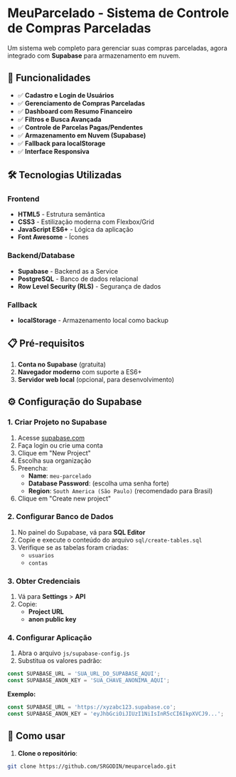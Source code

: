 # MeuParcelado - Sistema de Controle de Compras Parceladas

Um sistema web completo para gerenciar suas compras parceladas, agora integrado com **Supabase** para armazenamento em nuvem.

## 🚀 Funcionalidades

- ✅ **Cadastro e Login de Usuários**
- ✅ **Gerenciamento de Compras Parceladas**
- ✅ **Dashboard com Resumo Financeiro**
- ✅ **Filtros e Busca Avançada**
- ✅ **Controle de Parcelas Pagas/Pendentes**
- ✅ **Armazenamento em Nuvem (Supabase)**
- ✅ **Fallback para localStorage**
- ✅ **Interface Responsiva**

## 🛠️ Tecnologias Utilizadas

### Frontend
- **HTML5** - Estrutura semântica
- **CSS3** - Estilização moderna com Flexbox/Grid
- **JavaScript ES6+** - Lógica da aplicação
- **Font Awesome** - Ícones

### Backend/Database
- **Supabase** - Backend as a Service
- **PostgreSQL** - Banco de dados relacional
- **Row Level Security (RLS)** - Segurança de dados

### Fallback
- **localStorage** - Armazenamento local como backup

## 📋 Pré-requisitos

1. **Conta no Supabase** (gratuita)
2. **Navegador moderno** com suporte a ES6+
3. **Servidor web local** (opcional, para desenvolvimento)

## ⚙️ Configuração do Supabase

### 1. Criar Projeto no Supabase

1. Acesse [supabase.com](https://supabase.com)
2. Faça login ou crie uma conta
3. Clique em "New Project"
4. Escolha sua organização
5. Preencha:
   - **Name**: `meu-parcelado`
   - **Database Password**: (escolha uma senha forte)
   - **Region**: `South America (São Paulo)` (recomendado para Brasil)
6. Clique em "Create new project"

### 2. Configurar Banco de Dados

1. No painel do Supabase, vá para **SQL Editor**
2. Copie e execute o conteúdo do arquivo `sql/create-tables.sql`
3. Verifique se as tabelas foram criadas:
   - `usuarios`
   - `contas`

### 3. Obter Credenciais

1. Vá para **Settings** > **API**
2. Copie:
   - **Project URL**
   - **anon public key**

### 4. Configurar Aplicação

1. Abra o arquivo `js/supabase-config.js`
2. Substitua os valores padrão:

```javascript
const SUPABASE_URL = 'SUA_URL_DO_SUPABASE_AQUI';
const SUPABASE_ANON_KEY = 'SUA_CHAVE_ANONIMA_AQUI';
```

**Exemplo:**
```javascript
const SUPABASE_URL = 'https://xyzabc123.supabase.co';
const SUPABASE_ANON_KEY = 'eyJhbGciOiJIUzI1NiIsInR5cCI6IkpXVCJ9...';
```

## 🚀 Como usar

1. **Clone o repositório**:

```bash
git clone https://github.com/SRGODIN/meuparcelado.git

